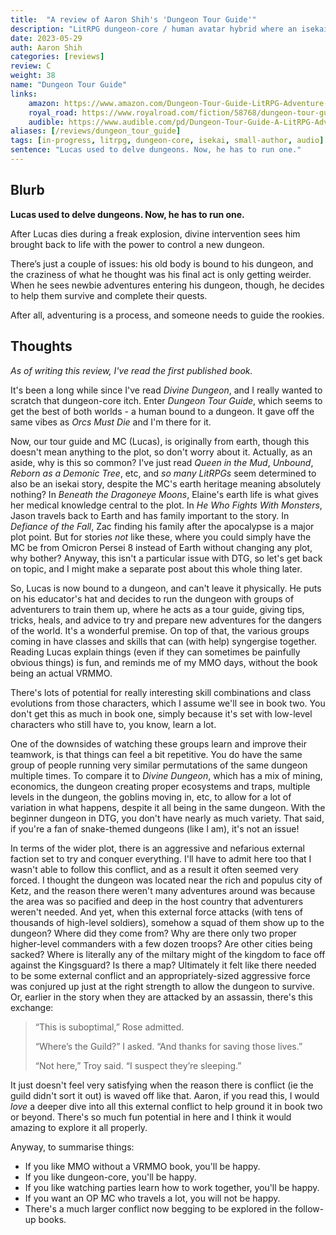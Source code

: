 ```yaml
---
title:  "A review of Aaron Shih's 'Dungeon Tour Guide'"
description: "LitRPG dungeon-core / human avatar hybrid where an isekai'd MC has to make the best of being dungeonbound."
date: 2023-05-29
auth: Aaron Shih
categories: [reviews]
review: C
weight: 38
name: "Dungeon Tour Guide"
links:
    amazon: https://www.amazon.com/Dungeon-Tour-Guide-LitRPG-Adventure-ebook/dp/B0BZBT7FW3
    royal_road: https://www.royalroad.com/fiction/58768/dungeon-tour-guide-a-dungeon-core-litrpg
    audible: https://www.audible.com/pd/Dungeon-Tour-Guide-A-LitRPG-Adventure-Audiobook/B0C1PV6JJD
aliases: [/reviews/dungeon_tour_guide]
tags: [in-progress, litrpg, dungeon-core, isekai, small-author, audio]
sentence: "Lucas used to delve dungeons. Now, he has to run one."
---
```





## Blurb

**Lucas used to delve dungeons. Now, he has to run one.**

After Lucas dies during a freak explosion, divine intervention sees him brought back to life with the power to control a new dungeon.

There’s just a couple of issues: his old body is bound to his dungeon, and the craziness of what he thought was his final act is only getting weirder. When he sees newbie adventures entering his dungeon, though, he decides to help them survive and complete their quests. 

After all, adventuring is a process, and someone needs to guide the rookies.

## Thoughts

*As of writing this review, I've read the first published book.*

It's been a long while since I've read *Divine Dungeon*, and I really wanted to scratch that dungeon-core itch. Enter *Dungeon Tour Guide*, which seems to get the best of both worlds - a human bound to a dungeon. It gave off the same vibes as *Orcs Must Die* and I'm there for it.

Now, our tour guide and MC (Lucas), is originally from earth, though this doesn't mean anything to the plot, so don't worry about it. Actually, as an aside, why is this so common? I've just read *Queen in the Mud*, *Unbound*, *Reborn as a Demonic Tree*, etc, and *so many LitRPGs* seem determined to also be an isekai story, despite the MC's earth heritage meaning absolutely nothing? In *Beneath the Dragoneye Moons*, Elaine's earth life is what gives her medical knowledge central to the plot. In *He Who Fights With Monsters*, Jason travels back to Earth and has family important to the story. In *Defiance of the Fall*, Zac finding his family after the apocalypse is a major plot point. But for stories *not* like these, where you could simply have the MC be from Omicron Persei 8 instead of Earth without changing any plot, why bother? Anyway, this isn't a particular issue with DTG, so let's get back on topic, and I might make a separate post about this whole thing later.

So, Lucas is now bound to a dungeon, and can't leave it physically. He puts on his educator's hat and decides to run the dungeon with groups of adventurers to train them up, where he acts as a tour guide, giving tips, tricks, heals, and advice to try and prepare new adventures for the dangers of the world. It's a wonderful premise. On top of that, the various groups coming in have classes and skills that can (with help) syngergise together. Reading Lucas explain things (even if they can sometimes be painfully obvious things) is fun, and reminds me of my MMO days, without the book being an actual VRMMO.

There's lots of potential for really interesting skill combinations and class evolutions from those characters, which I assume we'll see in book two. You don't get this as much in book one, simply because it's set with low-level characters who still have to, you know, learn a lot.

One of the downsides of watching these groups learn and improve their teamwork, is that things can feel a bit repetitive. You do have the same group of people running very similar permutations of the same dungeon multiple times. To compare it to *Divine Dungeon*, which has a mix of mining, economics, the dungeon creating proper ecosystems and traps, multiple levels in the dungeon, the goblins moving in, etc, to allow for a lot of variation in what happens, despite it all being in the same dungeon. With the beginner dungeon in DTG, you don't have nearly as much variety. That said, if you're a fan of snake-themed dungeons (like I am), it's not an issue!

In terms of the wider plot, there is an aggressive and nefarious external faction set to try and conquer everything. I'll have to admit here too that I wasn't able to follow this conflict, and as a result it often seemed very forced. I thought the dungeon was located near the rich and populus city of Ketz, and the reason there weren't many adventures around was because the area was so pacified and deep in the host country that adventurers weren't needed. And yet, when this external force attacks (with tens of thousands of high-level soldiers), somehow a squad of them show up to the dungeon? Where did they come from? Why are there only two proper higher-level commanders with a few dozen troops? Are other cities being sacked? Where is literally any of the miltary might of the kingdom to face off against the Kingsguard? Is there a map? Ultimately it felt like there needed to be some external conflict and an appropriately-sized aggressive force was conjured up just at the right strength to allow the dungeon to survive. Or, earlier in the story when they are attacked by an assassin, there's this exchange:

> “This is suboptimal,” Rose admitted.
> 
> “Where’s the Guild?” I asked. “And thanks for saving those lives.” 
> 
> “Not here,” Troy said. “I suspect they’re sleeping.”

It just doesn't feel very satisfying when the reason there is conflict (ie the guild didn't sort it out) is waved off like that. Aaron, if you read this, I would *love* a deeper dive into all this external conflict to help ground it in book two or beyond. There's so much fun potential in here and I think it would amazing to explore it all properly.


Anyway, to summarise things:

* If you like MMO without a VRMMO book, you'll be happy.
* If you like dungeon-core, you'll be happy.
* If you like watching parties learn how to work together, you'll be happy.
* If you want an OP MC who travels a lot, you will not be happy.
* There's a much larger conflict now begging to be explored in the follow-up books.
